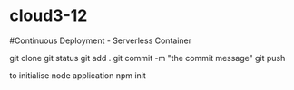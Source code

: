 # cloud3-12
#Continuous Deployment - Serverless Container

git clone
git status
git add .
git commit -m "the commit message"
git push

to initialise node application
npm init 